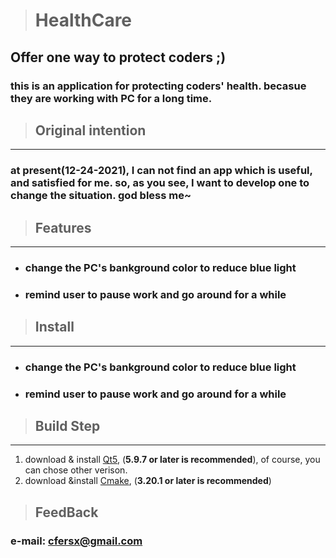 ># HealthCare
## Offer one way to protect coders ;)
### this is an application for protecting coders' health. becasue they are working with PC for a long time.
  
>## Original intention
---
### at present(12-24-2021), I can not find an app which is useful, and satisfied for me. so, as you see, I  want to develop one to change the situation. god bless me~
    
>## Features
---
+ ### change the PC's bankground color to reduce blue light
+ ### remind user to pause work and go around for a while

>## Install
---
+ ### change the PC's bankground color to reduce blue light
+ ### remind user to pause work and go around for a while

>## Build Step
---
1. download & install [Qt5], (**5.9.7 or later is recommended**), of course, you can chose other verison.
2. download &install [Cmake], (**3.20.1 or later is recommended**)

[Qt5]: https://download.qt.io/archive/qt/5.9/5.9.7/
[Cmake]: https://cmake.org/download/

>## FeedBack
### e-mail: cfersx@gmail.com